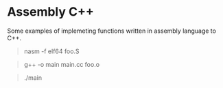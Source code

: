 # Assembly C++

Some examples of implemeting functions written in assembly language to C++.

> nasm -f elf64 foo.S

> g++ -o main main.cc foo.o

> ./main
